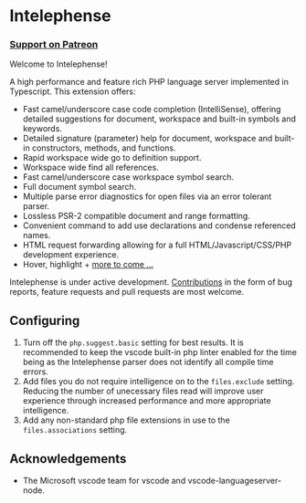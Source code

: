 # Intelephense

### [Support on Patreon](https://www.patreon.com/bmewburn)

Welcome to Intelephense!

A high performance and feature rich PHP language server implemented in Typescript. This extension offers:

* Fast camel/underscore case code completion (IntelliSense), offering detailed suggestions for document, workspace and built-in symbols and keywords.
* Detailed signature (parameter) help for document, workspace and built-in constructors, methods, and functions.
* Rapid workspace wide go to definition support.
* Workspace wide find all references.
* Fast camel/underscore case workspace symbol search.
* Full document symbol search.
* Multiple parse error diagnostics for open files via an error tolerant parser.
* Lossless PSR-2 compatible document and range formatting.
* Convenient command to add use declarations and condense referenced names.
* HTML request forwarding allowing for a full HTML/Javascript/CSS/PHP development experience.
* Hover, highlight + [more to come ...](https://github.com/bmewburn/intelephense/issues)

Intelephense is under active development. [Contributions](https://github.com/bmewburn/intelephense/blob/master/CONTRIBUTING.md) in the form of bug reports, feature requests and pull requests are most welcome.

## Configuring

1. Turn off the `php.suggest.basic` setting for best results. It is recommended to keep the vscode built-in php linter enabled for the time being as the Intelephense parser does not identify all compile time errors.
2. Add files you do not require intelligence on to the `files.exclude` setting. Reducing the number of unecessary files read will improve user experience through increased performance and more appropriate intelligence.
3. Add any non-standard php file extensions in use to the `files.associations` setting.

## Acknowledgements

* The Microsoft vscode team for vscode and vscode-languageserver-node.
